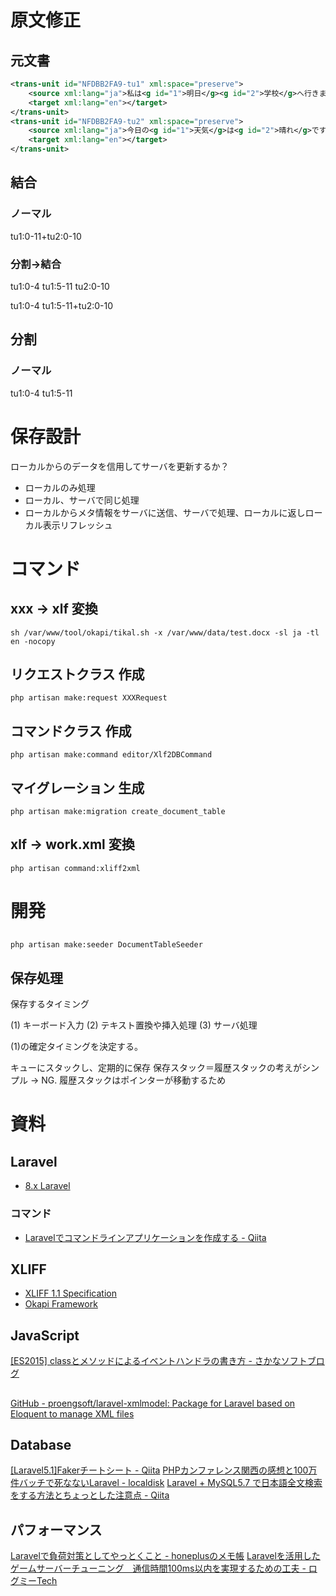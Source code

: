 # 原文修正
## 元文書
```xml
<trans-unit id="NFDBB2FA9-tu1" xml:space="preserve">
    <source xml:lang="ja">私は<g id="1">明日</g><g id="2">学校</g>へ行きます。</source>
    <target xml:lang="en"></target>
</trans-unit>
<trans-unit id="NFDBB2FA9-tu2" xml:space="preserve">
    <source xml:lang="ja">今日の<g id="1">天気</g>は<g id="2">晴れ</g>です。</source>
    <target xml:lang="en"></target>
</trans-unit>
```

## 結合
### ノーマル
tu1:0-11+tu2:0-10

### 分割→結合
tu1:0-4
tu1:5-11
tu2:0-10

tu1:0-4
tu1:5-11+tu2:0-10

## 分割
### ノーマル
tu1:0-4
tu1:5-11

# 保存設計
ローカルからのデータを信用してサーバを更新するか？

* ローカルのみ処理
* ローカル、サーバで同じ処理
* ローカルからメタ情報をサーバに送信、サーバで処理、ローカルに返しローカル表示リフレッシュ


# コマンド
## xxx -> xlf 変換
```
sh /var/www/tool/okapi/tikal.sh -x /var/www/data/test.docx -sl ja -tl en -nocopy
```

## リクエストクラス 作成
```
php artisan make:request XXXRequest
```

## コマンドクラス 作成
```
php artisan make:command editor/Xlf2DBCommand
```

## マイグレーション 生成
```
php artisan make:migration create_document_table
```

## xlf -> work.xml 変換
```
php artisan command:xliff2xml
```

# 開発
##
```
php artisan make:seeder DocumentTableSeeder
```


## 保存処理
保存するタイミング

(1) キーボード入力
(2) テキスト置換や挿入処理
(3) サーバ処理

(1)の確定タイミングを決定する。

キューにスタックし、定期的に保存
保存スタック＝履歴スタックの考えがシンプル
  → NG. 履歴スタックはポインターが移動するため


# 資料
## Laravel
* [8\.x Laravel](https://readouble.com/laravel/8.x/ja/)

### コマンド
* [Laravelでコマンドラインアプリケーションを作成する \- Qiita](https://qiita.com/nenokido2000/items/abbf70c87c9ad86a2b89)

## XLIFF
* [XLIFF 1\.1 Specification](http://www.oasis-open.org/committees/xliff/documents/xliff-specification.htm)
* [Okapi Framework](https://okapiframework.org/)

## JavaScript
[\[ES2015\] classとメソッドによるイベントハンドラの書き方 \- さかなソフトブログ](https://sakanasoft.net/class_method_event_handler/)

##
[GitHub \- proengsoft/laravel\-xmlmodel: Package for Laravel based on Eloquent to manage XML files](https://github.com/proengsoft/laravel-xmlmodel)

## Database
[\[Laravel5\.1\]Fakerチートシート \- Qiita](https://qiita.com/tosite0345/items/1d47961947a6770053af)
[PHPカンファレンス関西の感想と100万件バッチで死なないLaravel \- localdisk](https://localdisk.hatenablog.com/entry/2016/07/20/173208)
[Laravel \+ MySQL5\.7 で日本語全文検索をする方法とちょっとした注意点 \- Qiita](https://qiita.com/niisan-tokyo/items/33c254bf8c4da3379ad1)

## パフォーマンス
[Laravelで負荷対策としてやっとくこと \- honeplusのメモ帳](http://honeplus.blog50.fc2.com/blog-entry-218.html)
[Laravelを活用したゲームサーバーチューニング　通信時間100ms以内を実現するための工夫 \- ログミーTech](https://logmi.jp/tech/articles/321496)